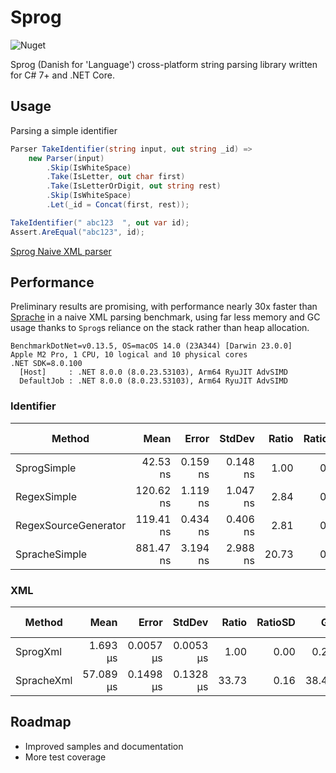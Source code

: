 # Sprog
![Nuget](https://img.shields.io/nuget/v/wivuu.sprog.svg)

Sprog (Danish for 'Language') cross-platform string parsing library written for C# 7+ and .NET Core.

## Usage

Parsing a simple identifier

```C#
Parser TakeIdentifier(string input, out string _id) =>
    new Parser(input)
        .Skip(IsWhiteSpace)
        .Take(IsLetter, out char first)
        .Take(IsLetterOrDigit, out string rest)
        .Skip(IsWhiteSpace)
        .Let(_id = Concat(first, rest));

TakeIdentifier(" abc123  ", out var id);
Assert.AreEqual("abc123", id);
```

[Sprog Naive XML parser](./Tests/TestXml.cs)

## Performance
Preliminary results are promising, with performance nearly 30x faster than [Sprache](https://github.com/sprache/Sprache/) in a naive XML parsing benchmark, using far less memory and GC usage thanks to `Sprog`s reliance on the stack rather than heap allocation.

```
BenchmarkDotNet=v0.13.5, OS=macOS 14.0 (23A344) [Darwin 23.0.0]
Apple M2 Pro, 1 CPU, 10 logical and 10 physical cores
.NET SDK=8.0.100
  [Host]     : .NET 8.0.0 (8.0.23.53103), Arm64 RyuJIT AdvSIMD
  DefaultJob : .NET 8.0.0 (8.0.23.53103), Arm64 RyuJIT AdvSIMD
```

### Identifier

|               Method |        Mean |     Error |    StdDev | Ratio | RatioSD |   Gen0 |   Gen1 | Allocated | Alloc Ratio |
|--------------------- |------------:|----------:|----------:|------:|--------:|-------:|-------:|----------:|------------:|
|          SprogSimple |  42.53 ns | 0.159 ns | 0.148 ns |  1.00 |    0.00 | 0.0048 |      - |      40 B |        1.00 |
|          RegexSimple | 120.62 ns | 1.119 ns | 1.047 ns |  2.84 |    0.02 | 0.0505 |      - |     424 B |       10.60 |
| RegexSourceGenerator | 119.41 ns | 0.434 ns | 0.406 ns |  2.81 |    0.02 | 0.0505 |      - |     424 B |       10.60 |
|        SpracheSimple | 881.47 ns | 3.194 ns | 2.988 ns | 20.73 |    0.11 | 0.6866 | 0.0019 |    5744 B |      143.60 |


### XML

|     Method |       Mean |     Error |    StdDev | Ratio | RatioSD |    Gen0 |   Gen1 | Allocated | Alloc Ratio |
|----------- |-----------:|----------:|----------:|------:|--------:|--------:|-------:|----------:|------------:|
| SprogXml   |  1.693 μs | 0.0057 μs | 0.0053 μs |  1.00 |    0.00 |  0.2804 |      - |    2.3 KB |        1.00 |
| SpracheXml | 57.089 μs | 0.1498 μs | 0.1328 μs | 33.73 |    0.16 | 38.4521 | 1.2817 | 314.19 KB |      136.33 |



## Roadmap
- Improved samples and documentation
- More test coverage
